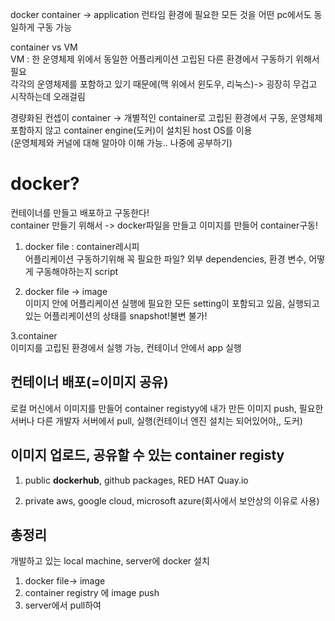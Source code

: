 docker container -> application 런타임 환경에 필요한 모든 것을 어떤 pc에서도 동일하게 구동 가능  

container vs VM  
VM : 한 운영체제 위에서 동일한 어플리케이션 고립된 다른 환경에서 구동하기 위해서 필요  
각각의 운영체제를 포함하고 있기 때문에(맥 위에서 윈도우, 리눅스)-> 굉장히 무겁고 시작하는데 오래걸림  

경량화된 컨셉이 container -> 개별적인 container로 고립된 환경에서 구동, 운영체제 포함하지 않고 container engine(도커)이 설치된 host OS를 이용  
(운영체제와 커널에 대해 알아야 이해 가능.. 나중에 공부하기)  

# docker?
컨테이너를 만들고 배포하고 구동한다!  
container 만들기 위해서 -> docker파일을 만들고 이미지를 만들어 container구동!  

1. docker file : container레시피  
어플리케이션 구동하기위해 꼭 필요한 파일? 외부 dependencies, 환경 변수, 어떻게 구동해야하는지 script  

2. docker file -> image  
이미지 안에 어플리케이션 실행에 필요한 모든 setting이 포함되고 있음, 실행되고 있는 어플리케이션의 상태를 snapshot!불변 불가!  

3.container  
이미지를 고립된 환경에서 실행 가능, 컨테이너 안에서 app 실행  

## 컨테이너 배포(=이미지 공유)  
로컬 머신에서 이미지를 만들어 container registyy에 내가 만든 이미지 push, 필요한 서버나 다른 개발자 서버에서 pull, 실행(컨테이너 엔진 설치는 되어있어야,, 도커)  

## 이미지 업로드, 공유할 수 있는 container registy  
1. public
**dockerhub**, github packages, RED HAT Quay.io  

2. private
aws, google cloud, microsoft azure(회사에서 보안상의 이유로 사용)  

## 총정리  
개발하고 있는 local machine, server에 docker 설치  
1. docker file-> image
2. container registry 에 image push
3. server에서 pull하여 

